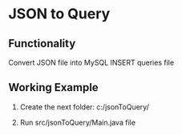 # JSON to Query


## Functionality

Convert JSON file into MySQL INSERT queries file



## Working Example

1. Create the next folder: c:/jsonToQuery/

2. Run src/jsonToQuery/Main.java file
